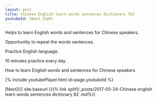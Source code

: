 ```yaml
---
layout: post
title: Chinese English learn words sentences Dictionary 763 
youtubeId: 1NuS1_2tpPc
---
```

 
 
Helps to learn English words and sentences for Chinese speakers.

Opportunitiy to repeat the words sentences. 

Practice English language. 
 
10 minutes practice every day. 
 
How to learn English words and sentences for Chinese speakers 
 
{% include youtubePlayer.html id=page.youtubeId %}
 
 
[Next]({{ site.baseurl }}{% link  split1/_posts/2017-05-24-Chinese english learn words sentences dictionary 82 .md%})
 
